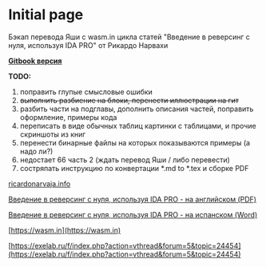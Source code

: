 # Initial page

Бэкап перевода Яши с wasm.in цикла статей "Введение в реверсинг с нуля, используя IDA PRO" от Рикардо Нарвахи

[**Gitbook версия**](https://yutewiyof.gitbook.io/intro-rev-ida-pro/)

**TODO:**

1. поправить глупые смысловые ошибки
2. ~~выполнить разбиение на блоки, перенести иллюстрации на гит~~
3. разбить части на подглавы, дополнить описания частей, поправить оформление, примеры кода
4. переписать в виде обычных таблиц картинки с таблицами, и прочие скриншоты из книг
5. перенести бинарные файлы на которых показываются примеры (а надо ли?)
6. недостает 66 часть 2 (ждать перевод Яши / либо перевести)
7. состряпать инструкцию по конвертации \*.md to \*.tex и сборке PDF

[ricardonarvaja.info](http://ricardonarvaja.info)

[Введение в реверсинг с нуля, используя IDA PRO - на английском (PDF)](http://ricardonarvaja.info/WEB/INTRODUCCION%20AL%20REVERSING%20CON%20IDA%20PRO%20DESDE%20CERO/EN%20INGLES/)

[Введение в реверсинг с нуля, используя IDA PRO - на испанском (Word)](http://ricardonarvaja.info/WEB/INTRODUCCION%20AL%20REVERSING%20CON%20IDA%20PRO%20DESDE%20CERO/)

[https://wasm.in](https://wasm.in)

[https://exelab.ru/f/index.php?action=vthread&forum=5&topic=24454](https://exelab.ru/f/index.php?action=vthread&forum=5&topic=24454)

